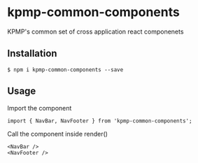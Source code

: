 # kpmp-common-components
KPMP's common set of cross application react componenets


## Installation
```
$ npm i kpmp-common-components --save
```

## Usage

Import the component
```
import { NavBar, NavFooter } from 'kpmp-common-components';
```

Call the component inside render()
```
<NavBar />
<NavFooter />
```
